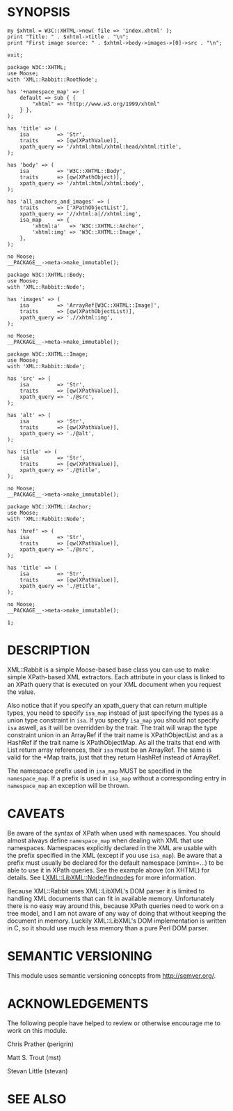 # SYNOPSIS

    my $xhtml = W3C::XHTML->new( file => 'index.xhtml' );
    print "Title: " . $xhtml->title . "\n";
    print "First image source: " . $xhtml->body->images->[0]->src . "\n";

    exit;

    package W3C::XHTML;
    use Moose;
    with 'XML::Rabbit::RootNode';

    has '+namespace_map' => (
        default => sub { {
            "xhtml" => "http://www.w3.org/1999/xhtml"
        } },
    );

    has 'title' => (
        isa         => 'Str',
        traits      => [qw(XPathValue)],
        xpath_query => '/xhtml:html/xhtml:head/xhtml:title',
    );

    has 'body' => (
        isa         => 'W3C::XHTML::Body',
        traits      => [qw(XPathObject)],
        xpath_query => '/xhtml:html/xhtml:body',
    );

    has 'all_anchors_and_images' => (
        traits      => ['XPathObjectList'],
        xpath_query => '//xhtml:a|//xhtml:img',
        isa_map     => {
            'xhtml:a'   => 'W3C::XHTML::Anchor',
            'xhtml:img' => 'W3C::XHTML::Image',
        },
    );

    no Moose;
    __PACKAGE__->meta->make_immutable();

    package W3C::XHTML::Body;
    use Moose;
    with 'XML::Rabbit::Node';

    has 'images' => (
        isa         => 'ArrayRef[W3C::XHTML::Image]',
        traits      => [qw(XPathObjectList)],
        xpath_query => './/xhtml:img',
    );

    no Moose;
    __PACKAGE__->meta->make_immutable();

    package W3C::XHTML::Image;
    use Moose;
    with 'XML::Rabbit::Node';

    has 'src' => (
        isa         => 'Str',
        traits      => [qw(XPathValue)],
        xpath_query => './@src',
    );

    has 'alt' => (
        isa         => 'Str',
        traits      => [qw(XPathValue)],
        xpath_query => './@alt',
    );

    has 'title' => (
        isa         => 'Str',
        traits      => [qw(XPathValue)],
        xpath_query => './@title',
    );

    no Moose;
    __PACKAGE__->meta->make_immutable();

    package W3C::XHTML::Anchor;
    use Moose;
    with 'XML::Rabbit::Node';

    has 'href' => (
        isa         => 'Str',
        traits      => [qw(XPathValue)],
        xpath_query => './@src',
    );

    has 'title' => (
        isa         => 'Str',
        traits      => [qw(XPathValue)],
        xpath_query => './@title',
    );

    no Moose;
    __PACKAGE__->meta->make_immutable();

    1;



# DESCRIPTION

XML::Rabbit is a simple Moose-based base class you can use to make simple
XPath-based XML extractors. Each attribute in your class is linked to an
XPath query that is executed on your XML document when you request the
value.

Also notice that if you specify an xpath_query that can return multiple
types, you need to specify `isa_map` instead of just specifying the types
as a union type constraint in `isa`. If you specify `isa_map` you should
not specify `isa` aswell, as it will be overridden by the trait. The trait
will wrap the type constraint union in an ArrayRef if the trait name is
XPathObjectList and as a HashRef if the trait name is XPathObjectMap. As all
the traits that end with List return array references, their `isa` must be
an ArrayRef. The same is valid for the *Map traits, just that they return
HashRef instead of ArrayRef.

The namespace prefix used in `isa_map` MUST be specified in the
`namespace_map`. If a prefix is used in `isa_map` without a corresponding
entry in `namespace_map` an exception will be thrown.



# CAVEATS

Be aware of the syntax of XPath when used with namespaces. You should almost
always define `namespace_map` when dealing with XML that use namespaces.
Namespaces explicitly declared in the XML are usable with the prefix
specified in the XML (except if you use `isa_map`). Be aware that a prefix
must usually be declared for the default namespace (xmlns=...) to be able to
use it in XPath queries. See the example above (on XHTML) for details. See
L<XML::LibXML::Node/findnodes> for more information.

Because XML::Rabbit uses XML::LibXML's DOM parser it is limited to handling
XML documents that can fit in available memory. Unfortunately there is no
easy way around this, because XPath queries need to work on a tree model,
and I am not aware of any way of doing that without keeping the document in
memory. Luckily XML::LibXML's DOM implementation is written in C, so it
should use much less memory than a pure Perl DOM parser.



# SEMANTIC VERSIONING

This module uses semantic versioning concepts from <http://semver.org/>.



# ACKNOWLEDGEMENTS

The following people have helped to review or otherwise encourage
me to work on this module.

Chris Prather (perigrin)

Matt S. Trout (mst)

Stevan Little (stevan)



# SEE ALSO